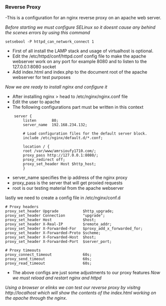 ### Reverse Proxy ###
-This is a configuration for an nginx reverse proxy on an apache web server.

*Before starting we must configure SELinux so it doesnt cause any behind the scenes errors by using this command*

`setsebool -P httpd_can_network_connect 1`

- First of all install the LAMP stack and usage of virtualhost is optional.
- Edit the /etc/httpd/conf/httpd.conf config file to make the apache webserver work on any port for example 8080 and to listen to the 127.0.0.1:8080 socket
- Add index.html and index.php to the document root of the apache webserver for test purposes

*Now we are ready to install nginx and configure it*
- After installing nginx > head to /etc/nginx/nginx.conf file 
- Edit the user to apache 
- The following configurations part must be written in this context

```
    server {
        listen       80;
        server_name  192.168.234.132;

        # Load configuration files for the default server block.
        include /etc/nginx/default.d/*.conf;

        location / {
        root /var/www/amrsioufy1710.com/;
        proxy_pass http://127.0.0.1:8080/;
        proxy_redirect off;
        proxy_set_header Host $http_host;
        }
```
- server_name specifies the ip address of the nginx proxy
- proxy_pass is the server that will get proxied requests
- root is our testing material from the apache webserver

lastly we need to create a config file in /etc/nginx/conf.d
```
# Proxy headers
proxy_set_header Upgrade           $http_upgrade;
proxy_set_header Connection        "upgrade";
proxy_set_header Host              $host;
proxy_set_header X-Real-IP         $remote_addr;
proxy_set_header X-Forwarded-For   $proxy_add_x_forwarded_for;
proxy_set_header X-Forwarded-Proto $scheme;
proxy_set_header X-Forwarded-Host  $host;
proxy_set_header X-Forwarded-Port  $server_port;

# Proxy timeouts
proxy_connect_timeout              60s;
proxy_send_timeout                 60s;
proxy_read_timeout                 60s;
```

- The above configs are just some adjustments to our proxy features
*Now we must reload and restart nginx and httpd*

*Using a browser or elinks we can test our reverse proxy by visitng http://localhost which will show the contents of the index.html working on the apache through the nginx*.
